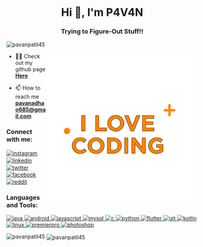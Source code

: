 <!--[![MasterHead](https://media-exp1.licdn.com/dms/image/C4E16AQF-YdClTtUhMg/profile-displaybackgroundimage-shrink_350_1400/0?e=1609372800&v=beta&t=6E5tCS27PQAir7y2vnMPjAmQe85xrTOIVUQT1A72gC0)](https://pavanpatil45.github.io/P4V4N-Page)-->
<h1 align="center">Hi 👋, I'm P4V4N</h1>
<h3 align="center">Trying to Figure-Out Stuff!!</h3>

<p align="left"> <img src="https://komarev.com/ghpvc/?username=pavanpatil45&label=Profile%20views&color=129e00&style=plastic" alt="pavanpatil45" /> </p>
<img align="right" alt="Coding" width="400" src="./g2.gif">
<!--https://cdn.dribbble.com/users/2646423/screenshots/5507196/computer.gif">-->

- 👨‍💻 Check out my github page [**Here**](https://pavanpatil45.github.io/P4V4N-Page)

- 📫 How to reach me **pavanadhao685@gmail.com**

<h3 align="left">Connect with me:</h3>
<p align="left">
  
<a href="https://instagram.com/p4v4n" target="blank"><img align="center" src="https://cdn3.iconfinder.com/data/icons/2018-social-media-logotypes/1000/2018_social_media_popular_app_logo_instagram-512.png" alt="instagram" height="30" width="30" /></a>
<a href="https://linkedin.com/in/pavan-patil-445a33150" target="blank"><img align="center" src="https://cdn3.iconfinder.com/data/icons/2018-social-media-logotypes/1000/2018_social_media_popular_app_logo_linkedin-512.png" alt="linkedin" height="30" width="30" /></a>
<a href="https://twitter.com/pavanpatil45" target="blank"><img align="center" src="https://cdn2.iconfinder.com/data/icons/social-media-2285/512/1_Twitter_colored_svg-512.png" alt="twitter" height="30" width="30" /></a>
<a href="https://facebook.com/pavanpatil450" target="blank"><img align="center" src="https://cdn2.iconfinder.com/data/icons/social-media-2285/512/1_Facebook_colored_svg_copy-512.png" alt="facebook" height="30" width="30" /></a>
<a href="https://www.reddit.com/user/p4v4n_45" target="blank"><img align="center" src="https://cdn3.iconfinder.com/data/icons/2018-social-media-logotypes/1000/2018_social_media_popular_app_logo_reddit-512.png" alt="reddit" height="30" width="30" /></a>
</p>

<h3 align="left">Languages and Tools:</h3>
<p align="left"> 
<a href="https://www.oracle.com/in/java/" target="_blank"> <img src="https://devicon.dev/devicon.git/icons/java/java-original.svg" alt="java" width="30" height="30"/> </a>
<a href="https://www.android.com/intl/en_in/" target="_blank"> <img src="https://devicon.dev/devicon.git/icons/android/android-plain.svg" alt="android" width="30" height="30"/> </a>
<a href="https://www.javascript.com/" target="_blank"> <img src="https://devicon.dev/devicon.git/icons/javascript/javascript-original.svg" alt="javascript" width="30" height="30"/> </a> 
<a href="https://www.mysql.com/" target="_blank"> <img src="https://devicon.dev/devicon.git/icons/mysql/mysql-plain.svg" alt="mysql" width="30" height="30"/> </a> 
<a href="https://www.cprogramming.com/" target="_blank"> <img src="https://devicons.github.io/devicon/devicon.git/icons/c/c-original.svg" alt="c" width="30" height="30"/> </a>
<a href="https://www.python.org/" target="_blank"> <img src="https://devicon.dev/devicon.git/icons/python/python-original.svg" alt="python" width="30" height="30"/> </a> 
<a href="https://flutter.dev" target="_blank"> <img src="https://www.vectorlogo.zone/logos/flutterio/flutterio-icon.svg" alt="flutter" width="30" height="30"/> </a> 
<a href="https://git-scm.com/" target="_blank"> <img src="https://www.vectorlogo.zone/logos/git-scm/git-scm-icon.svg" alt="git" width="30" height="30"/> </a> 
<a href="https://kotlinlang.org/" target="_blank"> <img src="https://devicon.dev/devicon.git/icons/kotlin/kotlin-original.svg" alt="kotlin" width="30" height="30"/> </a> 
<a href="https://www.linux.org/" target="_blank"> <img src="https://devicon.dev/devicon.git/icons/linux/linux-original.svg" alt="linux" width="30" height="30"/> </a>
<a href="https://www.adobe.com/in/products/premiere.html" target="_blank"> <img src="https://devicon.dev/devicon.git/icons/premierepro/premierepro-original.svg" alt="premierpro" width="30" height="30"/> </a>
<a href="https://www.photoshop.com/en" target="_blank"> <img src="https://devicons.github.io/devicon/devicon.git/icons/photoshop/photoshop-plain.svg" alt="photoshop" width="30" height="30"/> </a>

<p><img align="left" src="https://github-readme-stats.vercel.app/api/top-langs?username=pavanpatil45&show_icons=true&locale=en&layout=compact" alt="pavanpatil45" /></p>

<p>&nbsp;<img align="center" src="https://github-readme-stats.vercel.app/api?username=pavanpatil45&show_icons=true&locale=en" alt="pavanpatil45" /></p>




